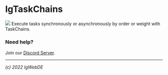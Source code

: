 # IgTaskChains
<img src="https://cdn.discordapp.com/attachments/983058255821537351/983315894962913280/unknown.png">
Execute tasks synchronously or asynchronously by order or weight with TaskChains.

### **Need help?** 
Join our [Discord Server](https://github.com/IgWebDE-StandardSucht/SuchtApi/blob/master/documentation.md). 

<hr> 

_(c) 2022 IgWebDE_<br> 
